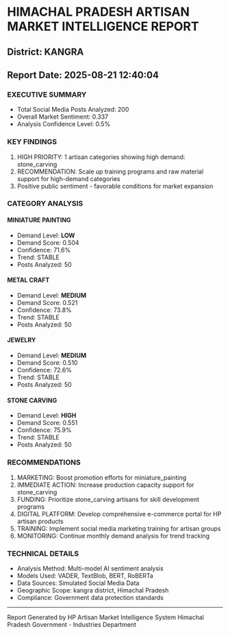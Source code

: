 # HIMACHAL PRADESH ARTISAN MARKET INTELLIGENCE REPORT
## District: KANGRA
## Report Date: 2025-08-21 12:40:04

### EXECUTIVE SUMMARY
- Total Social Media Posts Analyzed: 200
- Overall Market Sentiment: 0.337
- Analysis Confidence Level: 0.5%

### KEY FINDINGS
1. HIGH PRIORITY: 1 artisan categories showing high demand: stone_carving
2. RECOMMENDATION: Scale up training programs and raw material support for high-demand categories
3. Positive public sentiment - favorable conditions for market expansion

### CATEGORY ANALYSIS

#### MINIATURE PAINTING
- Demand Level: **LOW**
- Demand Score: 0.504
- Confidence: 71.6%
- Trend: STABLE
- Posts Analyzed: 50

#### METAL CRAFT
- Demand Level: **MEDIUM**
- Demand Score: 0.521
- Confidence: 73.8%
- Trend: STABLE
- Posts Analyzed: 50

#### JEWELRY
- Demand Level: **MEDIUM**
- Demand Score: 0.510
- Confidence: 72.6%
- Trend: STABLE
- Posts Analyzed: 50

#### STONE CARVING
- Demand Level: **HIGH**
- Demand Score: 0.551
- Confidence: 75.9%
- Trend: STABLE
- Posts Analyzed: 50

### RECOMMENDATIONS
1. MARKETING: Boost promotion efforts for miniature_painting
2. IMMEDIATE ACTION: Increase production capacity support for stone_carving
3. FUNDING: Prioritize stone_carving artisans for skill development programs
4. DIGITAL PLATFORM: Develop comprehensive e-commerce portal for HP artisan products
5. TRAINING: Implement social media marketing training for artisan groups
6. MONITORING: Continue monthly demand analysis for trend tracking

### TECHNICAL DETAILS
- Analysis Method: Multi-model AI sentiment analysis
- Models Used: VADER, TextBlob, BERT, RoBERTa
- Data Sources: Simulated Social Media Data
- Geographic Scope: kangra district, Himachal Pradesh
- Compliance: Government data protection standards

---
Report Generated by HP Artisan Market Intelligence System
Himachal Pradesh Government - Industries Department
